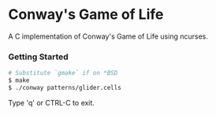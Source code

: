 # Conway's Game of Life

A C implementation of Conway's Game of Life using ncurses.

### Getting Started

```sh
# Substitute `gmake` if on *BSD
$ make
$ ./conway patterns/glider.cells
```

Type 'q' or CTRL-C to exit.

